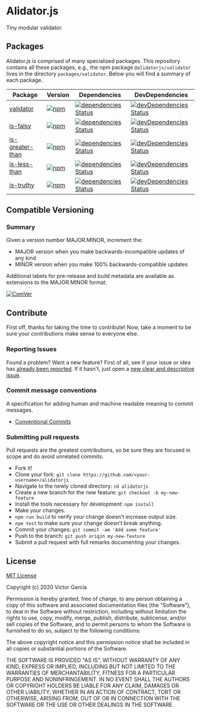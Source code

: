 # Alidator.js

Tiny modular validator.

## Packages

Alidator.js is comprised of many specialized packages. This repository contains all these packages, e.g., the npm package `@alidatorjs/validator` lives in the directory `packages/validator`. Below you will find a summary of each package.

| Package | Version | Dependencies | DevDependencies |
|--------|-------|------------|----------|
| [validator](https://github.com/gc-victor/alidatorjs/blob/master/packages/validator) | [![npm](https://img.shields.io/npm/v/@alidatorjs/validator.svg)](http://npm.im/@alidatorjs/validator) | [![dependencies Status](https://david-dm.org/gc-victor/alidatorjs/status.svg?path=packages/validator)](https://david-dm.org/gc-victor/alidatorjs?path=packages/validator) | [![devDependencies Status](https://david-dm.org/gc-victor/alidatorjs/dev-status.svg?path=packages/validator)](https://david-dm.org/gc-victor/alidatorjs?path=packages/validator&type=dev) |
| [is-falsy](https://github.com/gc-victor/alidatorjs/blob/master/packages/is-falsy) | [![npm](https://img.shields.io/npm/v/@alidatorjs/is-falsy.svg)](http://npm.im/@alidatorjs/is-falsy) | [![dependencies Status](https://david-dm.org/gc-victor/alidatorjs/status.svg?path=packages/is-falsy)](https://david-dm.org/gc-victor/alidatorjs?path=packages/is-falsy) | [![devDependencies Status](https://david-dm.org/gc-victor/alidatorjs/dev-status.svg?path=packages/is-falsy)](https://david-dm.org/gc-victor/alidatorjs?path=packages/is-falsy&type=dev) |
| [is-greater-than](https://github.com/gc-victor/alidatorjs/blob/master/packages/is-greater-than) | [![npm](https://img.shields.io/npm/v/@alidatorjs/is-greater-than.svg)](http://npm.im/@alidatorjs/is-greater-than) | [![dependencies Status](https://david-dm.org/gc-victor/alidatorjs/status.svg?path=packages/is-greater-than)](https://david-dm.org/gc-victor/alidatorjs?path=packages/is-greater-than) | [![devDependencies Status](https://david-dm.org/gc-victor/alidatorjs/dev-status.svg?path=packages/is-greater-than)](https://david-dm.org/gc-victor/alidatorjs?path=packages/is-greater-than&type=dev) |
| [is-less-than](https://github.com/gc-victor/alidatorjs/blob/master/packages/is-less-than) | [![npm](https://img.shields.io/npm/v/@alidatorjs/is-less-than.svg)](http://npm.im/@alidatorjs/is-less-than) | [![dependencies Status](https://david-dm.org/gc-victor/alidatorjs/status.svg?path=packages/is-less-than)](https://david-dm.org/gc-victor/alidatorjs?path=packages/is-less-than) | [![devDependencies Status](https://david-dm.org/gc-victor/alidatorjs/dev-status.svg?path=packages/is-less-than)](https://david-dm.org/gc-victor/alidatorjs?path=packages/is-less-than&type=dev) |
| [is-truthy](https://github.com/gc-victor/alidatorjs/blob/master/packages/is-truthy) | [![npm](https://img.shields.io/npm/v/@alidatorjs/is-truthy.svg)](http://npm.im/@alidatorjs/is-truthy) | [![dependencies Status](https://david-dm.org/gc-victor/alidatorjs/status.svg?path=packages/is-truthy)](https://david-dm.org/gc-victor/alidatorjs?path=packages/is-truthy) | [![devDependencies Status](https://david-dm.org/gc-victor/alidatorjs/dev-status.svg?path=packages/is-truthy)](https://david-dm.org/gc-victor/alidatorjs?path=packages/is-truthy&type=dev) |

## Compatible Versioning

### Summary

Given a version number MAJOR.MINOR, increment the:

- MAJOR version when you make backwards-incompatible updates of any kind
- MINOR version when you make 100% backwards-compatible updates

Additional labels for pre-release and build metadata are available as extensions to the MAJOR.MINOR format.

[![ComVer](https://img.shields.io/badge/ComVer-compliant-brightgreen.svg)](https://github.com/staltz/comver)

## Contribute

First off, thanks for taking the time to contribute!
Now, take a moment to be sure your contributions make sense to everyone else.

### Reporting Issues

Found a problem? Want a new feature? First of all, see if your issue or idea has [already been reported](../../issues).
If it hasn't, just open a [new clear and descriptive issue](../../issues/new).

### Commit message conventions

A specification for adding human and machine readable meaning to commit messages.

- [Conventional Commits](https://www.conventionalcommits.org/en/v1.0.0/)

### Submitting pull requests

Pull requests are the greatest contributions, so be sure they are focused in scope and do avoid unrelated commits.

-   Fork it!
-   Clone your fork: `git clone https://github.com/<your-username>/alidatorjs`
-   Navigate to the newly cloned directory: `cd alidatorjs`
-   Create a new branch for the new feature: `git checkout -b my-new-feature`
-   Install the tools necessary for development: `npm install`
-   Make your changes.
-   `npm run build` to verify your change doesn't increase output size.
-   `npm test` to make sure your change doesn't break anything.
-   Commit your changes: `git commit -am 'Add some feature'`
-   Push to the branch: `git push origin my-new-feature`
-   Submit a pull request with full remarks documenting your changes.

## License

[MIT License](https://github.com/gc-victor/alidatorjs/blob/master/LICENSE.md)

Copyright (c) 2020 Víctor García

Permission is hereby granted, free of charge, to any person obtaining a copy
of this software and associated documentation files (the "Software"), to deal
in the Software without restriction, including without limitation the rights
to use, copy, modify, merge, publish, distribute, sublicense, and/or sell
copies of the Software, and to permit persons to whom the Software is
furnished to do so, subject to the following conditions:

The above copyright notice and this permission notice shall be included in all
copies or substantial portions of the Software.

THE SOFTWARE IS PROVIDED "AS IS", WITHOUT WARRANTY OF ANY KIND, EXPRESS OR
IMPLIED, INCLUDING BUT NOT LIMITED TO THE WARRANTIES OF MERCHANTABILITY,
FITNESS FOR A PARTICULAR PURPOSE AND NONINFRINGEMENT. IN NO EVENT SHALL THE
AUTHORS OR COPYRIGHT HOLDERS BE LIABLE FOR ANY CLAIM, DAMAGES OR OTHER
LIABILITY, WHETHER IN AN ACTION OF CONTRACT, TORT OR OTHERWISE, ARISING FROM,
OUT OF OR IN CONNECTION WITH THE SOFTWARE OR THE USE OR OTHER DEALINGS IN THE
SOFTWARE.